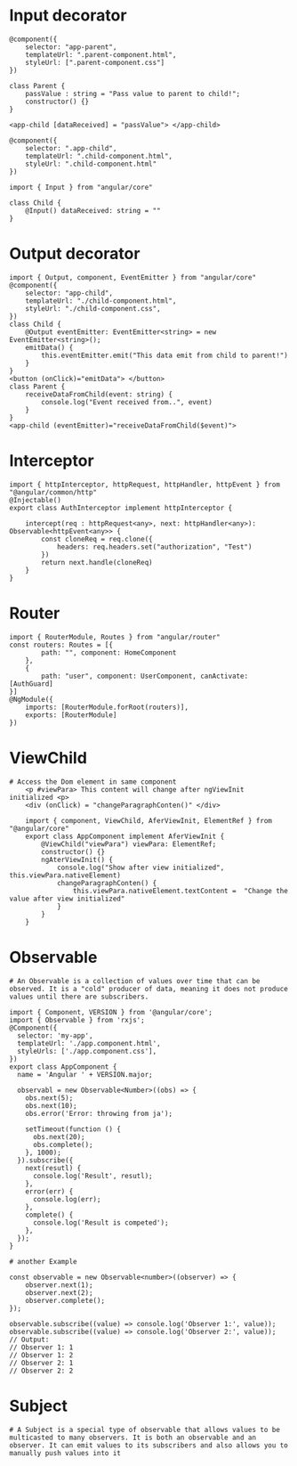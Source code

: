 # Input decorator

    @component({
        selector: "app-parent",
        templateUrl: ".parent-component.html",
        styleUrl: [".parent-component.css"]
    })

    class Parent {
        passValue : string = "Pass value to parent to child!";
        constructor() {}
    }

    <app-child [dataReceived] = "passValue"> </app-child>

    @component({
        selector: ".app-child",
        templateUrl: ".child-component.html",
        styleUrl: ".child-component.html"
    })

    import { Input } from "angular/core"

    class Child {
        @Input() dataReceived: string = ""
    }

# Output decorator

    import { Output, component, EventEmitter } from "angular/core"
    @component({
        selector: "app-child",
        templateUrl: "./child-component.html",
        styleUrl: "./child-component.css",
    })
    class Child {
        @Output eventEmitter: EventEmitter<string> = new EventEmitter<string>();
        emitData() {
            this.eventEmitter.emit("This data emit from child to parent!")
        }
    }
    <button (onClick)="emitData"> </button>
    class Parent {
        receiveDataFromChild(event: string) {
            console.log("Event received from..", event)
        }
    }
    <app-child (eventEmitter)="receiveDataFromChild($event)">

# Interceptor

    import { httpInterceptor, httpRequest, httpHandler, httpEvent } from "@angular/common/http"
    @Injectable()
    export class AuthInterceptor implement httpInterceptor {

        intercept(req : httpRequest<any>, next: httpHandler<any>): Observable<httpEvent<any>> {
            const cloneReq = req.clone({
                headers: req.headers.set("authorization", "Test")
            })
            return next.handle(cloneReq)
        }
    }

# Router

    import { RouterModule, Routes } from "angular/router"
    const routers: Routes = [{
            path: "", component: HomeComponent
        },
        {
            path: "user", component: UserComponent, canActivate: [AuthGuard]
    }]
    @NgModule({
        imports: [RouterModule.forRoot(routers)],
        exports: [RouterModule]
    })

# ViewChild

    # Access the Dom element in same component
        <p #viewPara> This content will change after ngViewInit initialized <p>
        <div (onClick) = "changeParagraphConten()" </div>

        import { component, ViewChild, AferViewInit, ElementRef } from "@angular/core"
        export class AppComponent implement AferViewInit {
            @ViewChild("viewPara") viewPara: ElementRef;
            constructor() {}
            ngAterViewInit() {
                console.log("Show after view initialized", this.viewPara.nativeElement)
                changeParagraphConten() {
                    this.viewPara.nativeElement.textContent =  "Change the value after view initialized"
                }
            }
        }

# Observable

    # An Observable is a collection of values over time that can be observed. It is a "cold" producer of data, meaning it does not produce values until there are subscribers.

    import { Component, VERSION } from '@angular/core';
    import { Observable } from 'rxjs';
    @Component({
      selector: 'my-app',
      templateUrl: './app.component.html',
      styleUrls: ['./app.component.css'],
    })
    export class AppComponent {
      name = 'Angular ' + VERSION.major;

      observabl = new Observable<Number>((obs) => {
        obs.next(5);
        obs.next(10);
        obs.error('Error: throwing from ja');

        setTimeout(function () {
          obs.next(20);
          obs.complete();
        }, 1000);
      }).subscribe({
        next(resutl) {
          console.log('Result', resutl);
        },
        error(err) {
          console.log(err);
        },
        complete() {
          console.log('Result is competed');
        },
      });
    }

    # another Example

    const observable = new Observable<number>((observer) => {
        observer.next(1);
        observer.next(2);
        observer.complete();
    });

    observable.subscribe((value) => console.log('Observer 1:', value));
    observable.subscribe((value) => console.log('Observer 2:', value));
    // Output:
    // Observer 1: 1
    // Observer 1: 2
    // Observer 2: 1
    // Observer 2: 2

# Subject

    # A Subject is a special type of observable that allows values to be multicasted to many observers. It is both an observable and an observer. It can emit values to its subscribers and also allows you to manually push values into it
